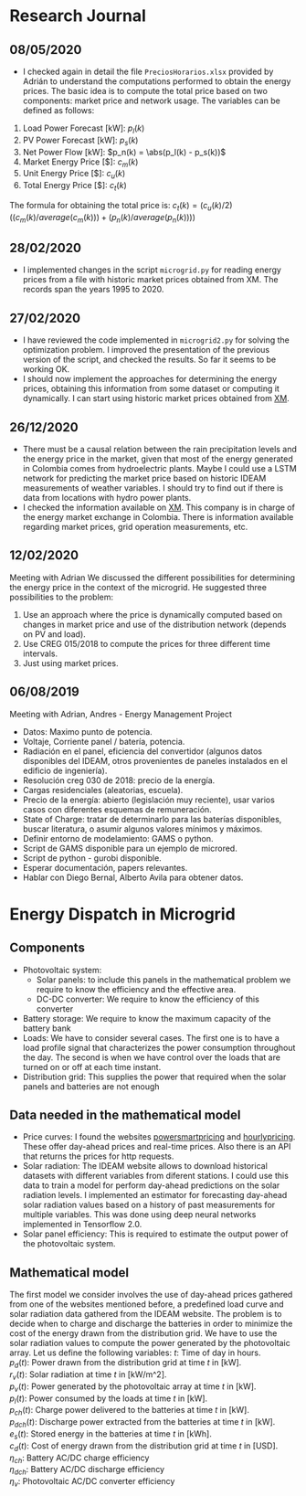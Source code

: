 # Research Journal

## 08/05/2020
- I checked again in detail the file `PreciosHorarios.xlsx` provided by Adrián to understand the computations performed to obtain the energy prices. The basic idea is to compute the total price based on two components: market price and network usage. The variables can be defined as follows:
1. Load Power Forecast [kW]: $p_l(k)$
2. PV Power Forecast [kW]: $p_s(k)$
3. Net Power Flow [kW]: $p_n(k) = \abs(p_l(k) - p_s(k))$
4. Market Energy Price [$]: $c_m(k)$
5. Unit Energy Price [$]: $c_u(k)$
6. Total Energy Price [$]: $c_t(k)$

The formula for obtaining the total price is:
$c_t(k) = (c_u(k)/2)((c_m(k)/average(c_m(k))) + (p_n(k)/average(p_n(k))))$


## 28/02/2020
- I implemented changes in the script `microgrid.py` for reading energy prices from a file with historic market prices obtained from XM. The records span the years 1995 to 2020.

## 27/02/2020
- I have reviewed the code implemented in `microgrid2.py` for solving the optimization problem. I improved the presentation of the previous version of the script, and checked the results. So far it seems to be working OK.
- I should now implement the approaches for determining the energy prices, obtaining this information from some dataset or computing it dynamically. I can start using historic market prices obtained from [XM](http://portalbissrs.xm.com.co/trpr/Paginas/Historicos/Historicos.aspx).

## 26/12/2020
- There must be a causal relation between the rain precipitation levels and the energy price in the market, given that most of the energy generated in Colombia comes from hydroelectric plants. Maybe I could use a LSTM network for predicting the market price based on historic IDEAM measurements of weather variables. I should try to find out if there is data from locations with hydro power plants.
- I checked the information available on [XM](http://www.xm.com). This company is in charge of the energy market exchange in Colombia. There is information available regarding market prices, grid operation measurements, etc.

## 12/02/2020
Meeting with Adrian
We discussed the different possibilities for determining the energy price in the context of the microgrid. He suggested three possibilities to the problem:
1. Use an approach where the price is dynamically computed based on changes in market price and use of the distribution network (depends on PV and load).
2. Use CREG 015/2018 to compute the prices for three different time intervals.
3. Just using market prices.

## 06/08/2019
Meeting with Adrian, Andres - Energy Management Project
- Datos: Maximo punto de potencia.
- Voltaje, Corriente panel / batería, potencia.
- Radiación en el panel, eficiencia del convertidor (algunos datos disponibles del IDEAM, otros provenientes de paneles instalados en el edificio de ingeniería).
- Resolución creg 030 de 2018: precio de la energía.
- Cargas residenciales (aleatorias, escuela).
- Precio de la energía: abierto (legislación muy reciente), usar varios casos con diferentes esquemas de remuneración.
- State of Charge: tratar de determinarlo para las baterías disponibles, buscar literatura, o asumir algunos valores mínimos y máximos.
- Definir entorno de modelamiento: GAMS o python.
- Script de GAMS disponible para un ejemplo de microred.
- Script de python - gurobi disponible.
- Esperar documentación, papers relevantes.
- Hablar con Diego Bernal, Alberto Avila para obtener datos.

# Energy Dispatch in Microgrid

## Components
- Photovoltaic system:
  - Solar panels: to include this panels in the mathematical problem we require to know the efficiency and the effective area.
  - DC-DC converter: We require to know the efficiency of this converter
- Battery storage: We require to know the maximum capacity of the battery bank
- Loads: We have to consider several cases. The first one is to have a load profile signal that characterizes the power consumption throughout the day. The second is when we have control over the loads that are turned on or off at each time instant.
- Distribution grid: This supplies the power that required when the solar panels and batteries are not enough

## Data needed in the mathematical model
- Price curves: I found the websites [powersmartpricing](https://www.powersmartpricing.org) and [hourlypricing](https://hourlypricing.comed.com). These offer day-ahead prices and real-time prices. Also there is an API that returns the prices for http requests.
- Solar radiation: The IDEAM website allows to download historical datasets with different variables from diferent stations. I could use this data to train a model for perform day-ahead predictions on the solar radiation levels. I implemented an estimator for forecasting day-ahead solar radiation values based on a history of past measurements for multiple variables. This was done using deep neural networks implemented in Tensorflow 2.0.
- Solar panel efficiency: This is required to estimate the output power of the photovoltaic system.

## Mathematical model
The first model we consider involves the use of day-ahead prices gathered from one of the websites mentioned before, a predefined load curve and solar radiation data gathered from the IDEAM website. The problem is to decide when to charge and discharge the batteries in order to minimize the cost of the energy drawn from the distribution grid. We have to use the solar radiation values to compute the power generated by the photovoltaic array. Let us define the following variables:
$t$: Time of day in hours.  
$p_d(t)$: Power drawn from the distribution grid at time $t$ in [kW].  
$r_v(t)$: Solar radiation at time $t$ in [kW/m^2].  
$p_v(t)$: Power generated by the photovoltaic array at time $t$ in [kW].  
$p_l(t)$: Power consumed by the loads at time $t$ in [kW].  
$p_{ch}(t)$: Charge power delivered to the batteries at time $t$ in [kW].  
$p_{dch}(t)$: Discharge power extracted from the batteries at time $t$ in [kW].  
$e_s(t)$: Stored energy in the batteries at time $t$ in [kWh].  
$c_d(t)$: Cost of energy drawn from the distribution grid at time $t$ in [USD].  
$\eta_{ch}$: Battery AC/DC charge efficiency  
$\eta_{dch}$: Battery AC/DC discharge efficiency  
$\eta_v$: Photovoltaic AC/DC converter efficiency  
